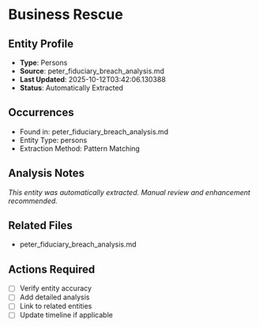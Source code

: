 # Business Rescue

## Entity Profile
- **Type**: Persons
- **Source**: peter_fiduciary_breach_analysis.md
- **Last Updated**: 2025-10-12T03:42:06.130388
- **Status**: Automatically Extracted

## Occurrences
- Found in: peter_fiduciary_breach_analysis.md
- Entity Type: persons
- Extraction Method: Pattern Matching

## Analysis Notes
*This entity was automatically extracted. Manual review and enhancement recommended.*

## Related Files
- peter_fiduciary_breach_analysis.md

## Actions Required
- [ ] Verify entity accuracy
- [ ] Add detailed analysis
- [ ] Link to related entities
- [ ] Update timeline if applicable
